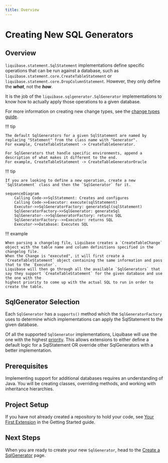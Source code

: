 ```yaml
---
title: Overview
---
```


# Creating New SQL Generators

## Overview

`liquibase.statement.SqlStatement` implementations define specific operations that can be run against a database, such as 
`liquibase.statement.core.CreateTableStatement` or `liquibase.statement.core.DropColumnStatement`. 
However, they only define the **_what_**, not the **_how_**. 

It is the job of the `liquibase.sqlgenerator.SqlGenerator` implementations to know how to actually apply those operations to a given database.

For more information on creating new change types, see the [change types guide](../change-types/index.md).

!!! tip

    The default SqlGenerators for a given SqlStatement are named by replacing "Statement" from the class name with "Generator".
    For example, CreateTableStatement -> CreateTableGenerator.

    For SqlGenerators that handle specific environments, append a description of what makes it different to the end.
    For example, CreateTableStatement -> CreateTableGeneratorOracle

!!! tip

    If you are looking to define a new operation, create a new `SqlStatement` class and then the `SqlGenerator` for it.

```mermaid
sequenceDiagram
    Calling Code->>SqlStatement: Creates and configures
    Calling Code->>Executor: execute(sqlStatement)
    Executor->>SqlGeneratorFactory: generateSql(sqlStatement)
    SqlGeneratorFactory->>SqlGenerator: generateSql
    SqlGenerator-->>SqlGeneratorFactory: returns SQL
    SqlGeneratorFactory-->>Executor: returns SQL
    Executor->>Database: Executes SQL
```

!!! example

    When parsing a changelog file, Liquibase creates a `CreateTableChange` object with the table name and column definitions specified in the changelog file.
    When the Change is "executed", it will first create a `CreateTableStatement` object containing the same information and pass that to the `Executor`. 
    Liquibase will then go through all the available `SqlGenerators` that say they support `CreateTableStatement` for the given database and use the one with the
    highest priority to come up with the actual SQL to run in order to create the table.


## SqlGenerator Selection

Each `SqlGenerator` has a `supports()` method which the `SqlGeneratorFactory` uses to determine which implementations can apply the SqlStatement to the given database.

Of all the supported `SqlGenerator` implementations, Liquibase will use the one with the highest [priority](../../references/priority.md).
This allows extensions to either define a default logic for a SqlStatement OR override other SqlGenerators with a better implementation.

## Prerequisites

Implementing support for additional databases requires an understanding of Java. You will be creating classes, overriding methods, and working with inheritance hierarchies.

## Project Setup

If you have not already created a repository to hold your code, see [Your First Extension](../../your-first-extension.md) in the Getting Started guide.

## Next Steps

When you are ready to create your new `SqlGenerator`, head to the [Create a SqlGenerator](create.md) page.